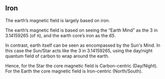 ## Iron

The earth’s magnetic field is largely based on iron.

The earth’s magnetic field is based on seeing the “Earth Mind” as the 3 in 3.14159265 (of π), and the earth core’s iron as the *65*. 

In contrast, earth itself can be seen as encompassed by the Sun's Mind. In this case the Sun/Star acts like the 3 in 3.14159265, using the day/night quantum field of carbon to wrap around the earth. 

Hence, for the Star the core magnetic field is Carbon-centric (Day/Night). For the Earth the core magnetic field is Iron-centric (North/South).
